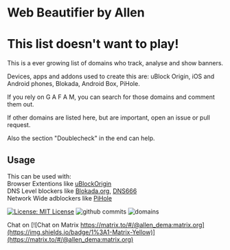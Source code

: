 # Web Beautifier by Allen

# This list doesn't want to play!




This is a ever growing list of domains who track, analyse and show banners.


Devices, apps and addons used to create this are: uBlock Origin, iOS and Android phones, Blokada, Android Box, PiHole.

If you rely on G A F A M, you can search for those domains and comment them out.

If other domains are listed here, but are important, open an issue or pull request.



Also the section "Doublecheck" in the end can help.

## Usage

This can be used with:\
Browser Extentions like [uBlockOrigin](https://github.com/gorhill/uBlock) \
DNS Level blockers like [Blokada.org](https://github.com/blokadaorg), [DNS666](https://f-droid.org/en/packages/org.jak_linux.dns66)\
Network Wide adblockers like [PiHole](https://pi-hole.net/) 

[![License: MIT License](https://img.shields.io/github/license/allendema/noplaylist)](https://github.com/allendema/noplaylist/blob/main/LICENSE)
![github commits](https://img.shields.io/github/last-commit/allendema/noplaylist)
![domains](https://img.shields.io/tokei/lines/github/allendema/noplaylist?color=yellow&label=domains)

Chat on [![Chat on Matrix https://matrix.to/#/@allen_dema:matrix.org](https://img.shields.io/badge/1%3A1-Matrix-Yellow)](https://matrix.to/#/@allen_dema:matrix.org)
